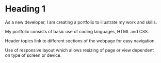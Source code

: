 # Heading 1

As a new developer, I am creating a portfolio to illustrate my work and skills.

My portfolio consists of basic use of coding languages, HTML and CSS.

Header topics link to different sections of the webpage for easy navigation.

Use of responsive layout which allows resizing of page or view dependent on type of screen or device.
